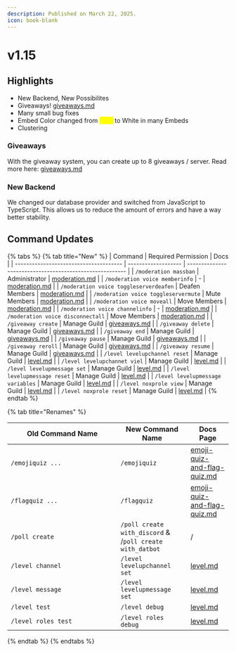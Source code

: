 ```yaml
---
description: Published on March 22, 2025.
icon: book-blank
---
```


# v1.15

## Highlights

* New Backend, New Possibilites
* Giveaways! [giveaways.md](../our-features/giveaways.md "mention")
* Many small bug fixes
* Embed Color changed from <mark style="color:yellow;">Gold</mark> to White in many Embeds
* Clustering

### Giveaways

With the giveaway system, you can create up to 8 giveaways / server. Read more here: [giveaways.md](../our-features/giveaways.md "mention")

### New Backend

We changed our database provider and switched from JavaScript to TypeScript. This allows us to reduce the amount of errors and have a way better stability.&#x20;

## Command Updates

{% tabs %}
{% tab title="New" %}
| Command                                | Required Permission | Docs                                                     |
| -------------------------------------- | ------------------- | -------------------------------------------------------- |
| `/moderation massban`                  | Administrator       | [moderation.md](../our-features/moderation.md "mention") |
| `/moderation voice memberinfo`         | -                   | [moderation.md](../our-features/moderation.md "mention") |
| `/moderation voice toggleserverdeafen` | Deafen Members      | [moderation.md](../our-features/moderation.md "mention") |
| `/moderation voice toggleservermute`   | Mute Members        | [moderation.md](../our-features/moderation.md "mention") |
| `/moderation voice moveall`            | Move Members        | [moderation.md](../our-features/moderation.md "mention") |
| `/moderation voice channelinfo`        | -                   | [moderation.md](../our-features/moderation.md "mention") |
| `/moderation voice disconnectall`      | Move Members        | [moderation.md](../our-features/moderation.md "mention") |
| `/giveaway create`                     | Manage Guild        | [giveaways.md](../our-features/giveaways.md "mention")   |
| `/giveaway delete`                     | Manage Guild        | [giveaways.md](../our-features/giveaways.md "mention")   |
| `/giveaway end`                        | Manage Guild        | [giveaways.md](../our-features/giveaways.md "mention")   |
| `/giveaway pause`                      | Manage Guild        | [giveaways.md](../our-features/giveaways.md "mention")   |
| `/giveaway reroll`                     | Manage Guild        | [giveaways.md](../our-features/giveaways.md "mention")   |
| `/giveaway resume`                     | Manage Guild        | [giveaways.md](../our-features/giveaways.md "mention")   |
| `/level levelupchannel reset`          | Manage Guild        | [level.md](../our-features/level.md "mention")           |
| `/level levelupchannet viel`           | Manage Guild        | [level.md](../our-features/level.md "mention")           |
| `/level levelupmessage set`            | Manage Guild        | [level.md](../our-features/level.md "mention")           |
| `/level levelupmessage reset`          | Manage Guild        | [level.md](../our-features/level.md "mention")           |
| `/level levelupmessage variables`      | Manage Guild        | [level.md](../our-features/level.md "mention")           |
| `/level noxprole view`                 | Manage Guild        | [level.md](../our-features/level.md "mention")           |
| `/level noxprole reset`                | Manage Guild        | [level.md](../our-features/level.md "mention")           |
{% endtab %}

{% tab title="Renames" %}
<table><thead><tr><th width="234">Old Command Name</th><th>New Command Name</th><th>Docs Page</th></tr></thead><tbody><tr><td><code>/emojiquiz ...</code></td><td><code>/emojiquiz</code></td><td><a data-mention href="../our-features/emoji-quiz-and-flag-quiz.md">emoji-quiz-and-flag-quiz.md</a></td></tr><tr><td><code>/flagquiz ...</code></td><td><code>/flagquiz</code></td><td><a data-mention href="../our-features/emoji-quiz-and-flag-quiz.md">emoji-quiz-and-flag-quiz.md</a></td></tr><tr><td><code>/poll create</code></td><td><code>/poll create with_discord</code> &#x26; /<code>poll create with_datbot</code></td><td>/</td></tr><tr><td><code>/level channel</code></td><td><code>/level levelupchannel set</code></td><td><a data-mention href="../our-features/level.md">level.md</a></td></tr><tr><td><code>/level message</code></td><td><code>/level levelupmessage set</code></td><td><a data-mention href="../our-features/level.md">level.md</a></td></tr><tr><td><code>/level test</code></td><td><code>/level debug</code></td><td><a data-mention href="../our-features/level.md">level.md</a></td></tr><tr><td><code>/level roles test</code></td><td><code>/level roles debug</code></td><td><a data-mention href="../our-features/level.md">level.md</a></td></tr></tbody></table>
{% endtab %}
{% endtabs %}
